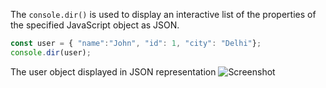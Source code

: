 
  The `console.dir()` is used to display an interactive list of the properties of the specified JavaScript object as JSON.

  ```javascript
  const user = { "name":"John", "id": 1, "city": "Delhi"};
  console.dir(user);
  ```

  The user object displayed in JSON representation
  ![Screenshot](https://7465-test-3c9b5e-books-1301492295.tcb.qcloud.la/images/compress_console-dir.png)
